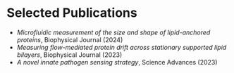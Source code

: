 # Selected Publications

- *Microfluidic measurement of the size and shape of lipid-anchored proteins*, Biophysical Journal (2024)
- *Measuring flow-mediated protein drift across stationary supported lipid bilayers*, Biophysical Journal (2023)
- *A novel innate pathogen sensing strategy*, Science Advances (2023)
